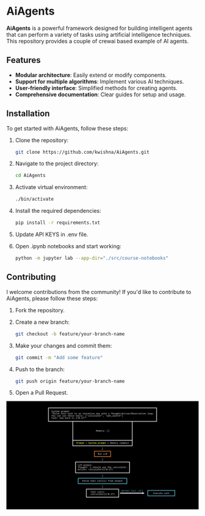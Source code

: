 # AiAgents

**AiAgents** is a powerful framework designed for building intelligent agents that can perform a variety of tasks using artificial intelligence techniques. This repository provides a couple of crewai based example of AI agents.

## Features

- **Modular architecture**: Easily extend or modify components.
- **Support for multiple algorithms**: Implement various AI techniques.
- **User-friendly interface**: Simplified methods for creating agents.
- **Comprehensive documentation**: Clear guides for setup and usage.

## Installation

To get started with AiAgents, follow these steps:

1. Clone the repository:
   ```bash
   git clone https://github.com/kwishna/AiAgents.git
   ```
2. Navigate to the project directory:
    ```bash
    cd AiAgents
    ```

3. Activate virtual environment:
   ```bash
   ./bin/activate
   ```

4. Install the required dependencies:
   ```bash
   pip install -r requirements.txt
   ```

5. Update API KEYS in .env file. 
6. Open .ipynb notebooks and start working:
   ```bash
   python -m jupyter lab --app-dir="./src/course-notebooks"
   ```

## Contributing
I welcome contributions from the community! If you'd like to contribute to AiAgents, please follow these steps:

1. Fork the repository.
2. Create a new branch:
   ```bash
   git checkout -b feature/your-branch-name
   ```

3. Make your changes and commit them:
    ```bash
    git commit -m "Add some feature"
    ```

4. Push to the branch:
    ```bash
    git push origin feature/your-branch-name
    ```

5. Open a Pull Request.

![Tool Calling](tool_calling.png)